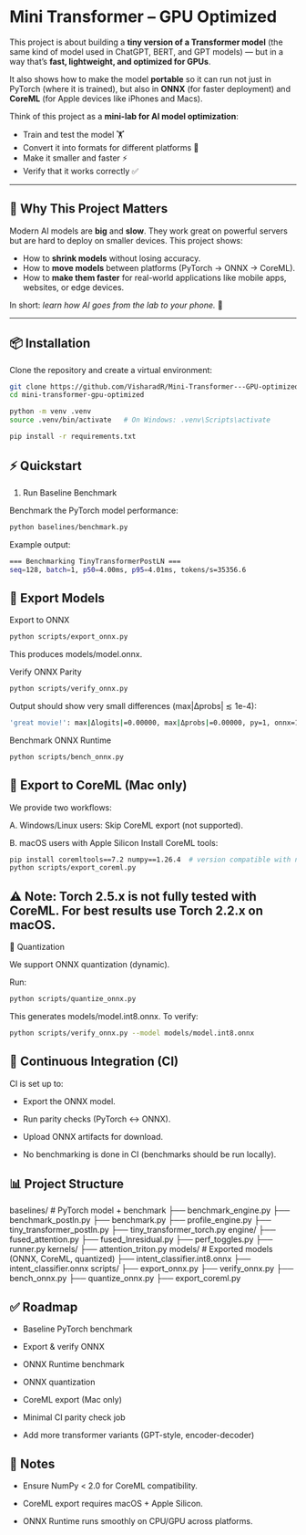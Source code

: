 # Mini Transformer – GPU Optimized


This project is about building a **tiny version of a Transformer model** (the same kind of model used in ChatGPT, BERT, and GPT models) — but in a way that’s **fast, lightweight, and optimized for GPUs**.  

It also shows how to make the model **portable** so it can run not just in PyTorch (where it is trained), but also in **ONNX** (for faster deployment) and **CoreML** (for Apple devices like iPhones and Macs).  

Think of this project as a **mini-lab for AI model optimization**:  
- Train and test the model 🏋️  
- Convert it into formats for different platforms 🔄  
- Make it smaller and faster ⚡  
- Verify that it works correctly ✅  

---

## 🌟 Why This Project Matters  

Modern AI models are **big** and **slow**. They work great on powerful servers but are hard to deploy on smaller devices. This project shows:  

- How to **shrink models** without losing accuracy.  
- How to **move models** between platforms (PyTorch → ONNX → CoreML).  
- How to **make them faster** for real-world applications like mobile apps, websites, or edge devices.  

In short: *learn how AI goes from the lab to your phone.* 📱  

---

## 📦 Installation

Clone the repository and create a virtual environment:
```bash
git clone https://github.com/VisharadR/Mini-Transformer---GPU-optimized.git
cd mini-transformer-gpu-optimized
```
```bash
python -m venv .venv
source .venv/bin/activate   # On Windows: .venv\Scripts\activate

pip install -r requirements.txt 
```
## ⚡ Quickstart
1. Run Baseline Benchmark

Benchmark the PyTorch model performance:
```bash
python baselines/benchmark.py
```

Example output:
```bash
=== Benchmarking TinyTransformerPostLN ===
seq=128, batch=1, p50=4.00ms, p95=4.01ms, tokens/s=35356.6
```

## 🔄 Export Models

Export to ONNX
```bash
python scripts/export_onnx.py
```

This produces models/model.onnx.

Verify ONNX Parity
```bash
python scripts/verify_onnx.py
```

Output should show very small differences (max|Δprobs| ≲ 1e-4):
```bash
'great movie!': max|Δlogits|=0.00000, max|Δprobs|=0.00000, py=1, onnx=1
```
Benchmark ONNX Runtime
```bash
python scripts/bench_onnx.py
```
## 🍏 Export to CoreML (Mac only)

We provide two workflows:

A. Windows/Linux users: Skip CoreML export (not supported).

B. macOS users with Apple Silicon
Install CoreML tools:
```bash
pip install coremltools==7.2 numpy==1.26.4  # version compatible with numpy<2.0
python scripts/export_coreml.py
```

## ⚠️ Note: Torch 2.5.x is not fully tested with CoreML. For best results use Torch 2.2.x on macOS.


🔧 Quantization

We support ONNX quantization (dynamic).

Run:
```bash
python scripts/quantize_onnx.py
```

This generates models/model.int8.onnx.
To verify:
```bash
python scripts/verify_onnx.py --model models/model.int8.onnx
```
## 🧪 Continuous Integration (CI)

CI is set up to:

- Export the ONNX model.

- Run parity checks (PyTorch ↔ ONNX).

- Upload ONNX artifacts for download.

- No benchmarking is done in CI (benchmarks should be run locally).

## 📊 Project Structure

baselines/           # PyTorch model + benchmark
  ├── benchmark_engine.py
  ├── benchmark_postln.py
  ├── benchmark.py
  ├── profile_engine.py
  ├── tiny_transformer_postln.py
  ├── tiny_transformer_torch.py
engine/
  ├── fused_attention.py
  ├── fused_lnresidual.py
  ├── perf_toggles.py
  ├── runner.py
kernels/
  ├── attention_triton.py
models/              # Exported models (ONNX, CoreML, quantized)
  ├── intent_classifier.int8.onnx
  ├── intent_classifier.onnx
scripts/
  ├── export_onnx.py
  ├── verify_onnx.py
  ├── bench_onnx.py
  ├── quantize_onnx.py
  ├── export_coreml.py 

## ✅ Roadmap

- Baseline PyTorch benchmark

- Export & verify ONNX

- ONNX Runtime benchmark

- ONNX quantization

- CoreML export (Mac only)

- Minimal CI parity check job

- Add more transformer variants (GPT-style, encoder-decoder)

## 📌 Notes

- Ensure NumPy < 2.0 for CoreML compatibility.

- CoreML export requires macOS + Apple Silicon.

- ONNX Runtime runs smoothly on CPU/GPU across platforms.
